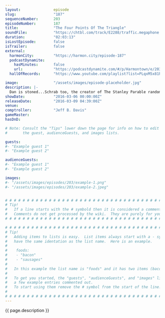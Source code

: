 ```yaml
---
layout:               episode
slug:                 "187"
sequenceNumber:       203
episodeNumber:        187
title:                "The Four Points Of The Triangle"
soundFile:            "https://chtbl.com/track/E2288/traffic.megaphone.fm/STA8942295485.mp3?updated=1560383937"
duration:             "02:03:13"
isLostEpisode:        false
isTrailer:            false
external:
  harmonCity:         "https://harmon.city/episode-187"
  podcastDynamite:
    hasMinutes:       false
    url:              "https://podcastdynamite.com/#/p/Harmontown/e/203/187"
  hallOfRecords:      "https://www.youtube.com/playlist?list=PLqxM5x81hNObrK0akaYCShkJdgOHZkSdR"

image:                "/assets/images/episode-placeholder.jpg"
description: |-
  Dan is stoned...Schrab too, the creator of The Stanley Parable randomly joins the stage and Spencer steals the show with some improv.
showDate:             "2016-03-06 00:00:00Z"
releaseDate:          "2016-03-09 04:39:00Z"
venue:                
comptroller:          "Jeff B. Davis"
gameMaster:           
hasDnD:               

# Note: Consult the "Tips" lower down the page for info on how to edit
#       the guest, audienceGuests, and images lists.

guests:
#- "Example guest 1"
#- "Example guest 2"

audienceGuests:
#- "Example guest 1"
#- "Example guest 2"

images:
#- "/assets/images/episodes/203/example-1.png"
#- "/assets/images/episodes/203/example-2.jpeg"


# # # # # # # # # # # # # # # # # # # # # # # # # # # # # # # # # # # # # # # # # # # # #
# Tip!
#   If a line starts with the # symbold then it is considered a comment.
#   Comments do not get processed by the wiki.  They are purely for your information.
# # # # # # # # # # # # # # # # # # # # # # # # # # # # # # # # # # # # # # # # # # # # #

# # # # # # # # # # # # # # # # # # # # # # # # # # # # # # # # # # # # # # # # # # # # #
# Tip!
#   Adding items to lists is easy.  List items always start with a - symbol and have
#   have the same identation as the list name.  Here is an example.
#
#    foods:
#    - "bacon"
#    - "sausages"
#
#   In this example the list name is "foods" and it has two items (bacon, and sausages).
#
#   To get you started, the "guests", "audienceGuests", and "images" lists below have
#   a few example entries commented out.
#   To start using them remove the # symbol from the start of the line.
#
# # # # # # # # # # # # # # # # # # # # # # # # # # # # # # # # # # # # # # # # # # # # #
---
```


<!-- The episode description will be rendered here -->
{{ page.description }}

<!-- Add your content BELOW here -->
<!-- vvvvvvvvvvvvvvvvvvvvvvvvvvv -->




<!-- ^^^^^^^^^^^^^^^^^^^^^^^^^^^ -->
<!-- Add your content ABOVE here -->

<!-- The episode gallery will be rendered here -->